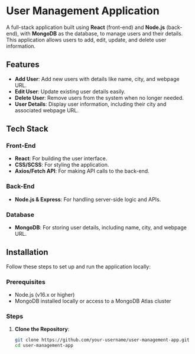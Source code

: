 # User Management Application

A full-stack application built using **React** (front-end) and **Node.js** (back-end), with **MongoDB** as the database, to manage users and their details. This application allows users to add, edit, update, and delete user information.

## Features

- **Add User**: Add new users with details like name, city, and webpage URL.
- **Edit User**: Update existing user details easily.
- **Delete User**: Remove users from the system when no longer needed.
- **User Details**: Display user information, including their city and associated webpage URL.

## Tech Stack

### Front-End

- **React**: For building the user interface.
- **CSS/SCSS**: For styling the application.
- **Axios/Fetch API**: For making API calls to the back-end.

### Back-End

- **Node.js & Express**: For handling server-side logic and APIs.

### Database

- **MongoDB**: For storing user details, including name, city, and webpage URL.

## Installation

Follow these steps to set up and run the application locally:

### Prerequisites

- Node.js (v16.x or higher)
- MongoDB installed locally or access to a MongoDB Atlas cluster

### Steps

1. **Clone the Repository**:
   ```bash
   git clone https://github.com/your-username/user-management-app.git
   cd user-management-app
   ```
